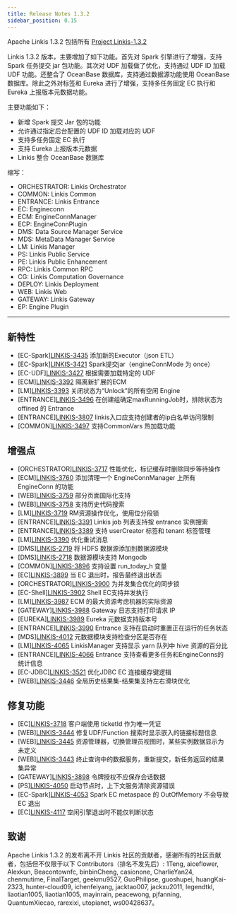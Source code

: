 ```yaml
---
title: Release Notes 1.3.2
sidebar_position: 0.15
---
```


Apache Linkis 1.3.2 包括所有 [Project Linkis-1.3.2](https://github.com/apache/linkis/projects/24)

Linkis 1.3.2 版本，主要增加了如下功能。首先对 Spark 引擎进行了增强，支持 Spark 任务提交 jar 包功能。其次对 UDF 加载做了优化，支持通过 UDF ID 加载 UDF 功能。还整合了 OceanBase 数据库，支持通过数据源功能使用 OceanBase 数据库。除此之外对标签和 Eureka 进行了增强，支持多任务固定 EC 执行和 Eureka 上报版本元数据功能。

主要功能如下：

- 新增 Spark 提交 Jar 包的功能
- 允许通过指定后台配置的 UDF ID 加载对应的 UDF
- 支持多任务固定 EC 执行
- 支持 Eureka 上报版本元数据
- Linkis 整合 OceanBase 数据库

缩写：
- ORCHESTRATOR: Linkis Orchestrator
- COMMON: Linkis Common
- ENTRANCE: Linkis Entrance
- EC: Engineconn
- ECM: EngineConnManager
- ECP: EngineConnPlugin
- DMS: Data Source Manager Service
- MDS: MetaData Manager Service
- LM: Linkis Manager
- PS: Linkis Public Service
- PE: Linkis Public Enhancement
- RPC: Linkis Common RPC
- CG: Linkis Computation Governance
- DEPLOY: Linkis Deployment
- WEB: Linkis Web
- GATEWAY: Linkis Gateway
- EP: Engine Plugin

---

## 新特性
- \[EC-Spark][LINKIS-3435](https://github.com/apache/linkis/issues/3435)  添加新的Executor（json ETL）
- \[EC-Spark][LINKIS-3421](https://github.com/apache/linkis/issues/3421)  Spark提交jar（engineConnMode 为 once）
- \[EC-UDF][LINKIS-3427](https://github.com/apache/linkis/issues/3427)  根据需要加载特定的 UDF
- \[ECM][LINKIS-3392](https://github.com/apache/linkis/issues/3392)  隔离新扩展的ECM
- \[LM][LINKIS-3393](https://github.com/apache/linkis/issues/3393)  关闭状态为“Unlock”的所有空闲 Engine
- \[ENTRANCE][LINKIS-3496](https://github.com/apache/linkis/issues/3496) 在创建组确定maxRunningJob时，排除状态为 offined 的 Entrance
- \[ENTRANCE][LINKIS-3807](https://github.com/apache/linkis/issues/3807)  linkis入口应支持创建者的ip白名单访问限制
- \[COMMON][LINKIS-3497](https://github.com/apache/linkis/issues/3497)  支持CommonVars 热加载功能


## 增强点
- \[ORCHESTRATOR][LINKIS-3717](https://github.com/apache/linkis/issues/3717)  性能优化，标记缓存时删除同步等待操作
- \[ECM][LINKIS-3760](https://github.com/apache/linkis/issues/3760)  添加清理一个 EngineConnManager 上所有 EngineConn 的功能
- \[WEB][LINKIS-3759](https://github.com/apache/linkis/issues/3759)  部分页面国际化支持
- \[WEB][LINKIS-3758](https://github.com/apache/linkis/issues/3758) 支持历史代码搜索
- \[LM][LINKIS-3719](https://github.com/apache/linkis/issues/3719)  RM资源操作优化，使用位分段锁
- \[ENTRANCE][LINKIS-3391](https://github.com/apache/linkis/issues/3391) Linkis job 列表支持按 entrance 实例搜索
- \[ENTRANCE][LINKIS-3389](https://github.com/apache/linkis/issues/3389)  支持 userCreator 标签和 tenant 标签管理
- \[LM][LINKIS-3390](https://github.com/apache/linkis/issues/3390)  优化重试消息
- \[DMS][LINKIS-2719](https://github.com/apache/linkis/issues/2719)  将 HDFS 数据源添加到数据源模块
- \[DMS][LINKIS-2718](https://github.com/apache/linkis/issues/2718) 数据源模块支持 Mongodb
- \[COMMON][LINKIS-3896](https://github.com/apache/linkis/issues/3896) 支持设置 run_today_h 变量
- \[EC][LINKIS-3899](https://github.com/apache/linkis/issues/3899)  当 EC 退出时，报告最终退出状态
- \[ORCHESTRATOR][LINKIS-3900](https://github.com/apache/linkis/issues/3900) 为并发集合优化的同步锁
- \[EC-Shell][LINKIS-3902](https://github.com/apache/linkis/issues/3902)  Shell EC支持并发执行
- \[LM][LINKIS-3987](https://github.com/apache/linkis/issues/3987)  ECM 的最大资源考虑机器的实际资源
- \[GATEWAY][LINKIS-3988](https://github.com/apache/linkis/issues/3988)  Gateway 日志支持打印请求 IP
- \[EUREKA][LINKIS-3989](https://github.com/apache/linkis/issues/3989)  Eureka 元数据支持版本号
- \[ENTRANCE][LINKIS-3990](https://github.com/apache/linkis/issues/3990)  Entrance 支持在启动时重置正在运行的任务状态
- \[MDS][LINKIS-4012](https://github.com/apache/linkis/issues/4012)  元数据模块支持检查分区是否存在
- \[LM][LINKIS-4065](https://github.com/apache/linkis/issues/4065)  LinkisManager 支持显示 yarn 队列中 hive 资源的百分比
- \[ENTRANCE][LINKIS-4066](https://github.com/apache/linkis/issues/4066)  Entrance 支持查看更多任务和EngineConns的统计信息
- \[EC-JDBC][LINKIS-3521](https://github.com/apache/linkis/issues/3521)  优化JDBC EC 连接缓存键逻辑
- \[WEB][LINKIS-3446](https://github.com/apache/linkis/issues/3446)  全局历史结果集-结果集支持左右滑块优化

## 修复功能
- \[EC][LINKIS-3718](https://github.com/apache/linkis/issues/3718)  客户端使用 ticketId 作为唯一凭证
- \[WEB][LINKIS-3444](https://github.com/apache/linkis/issues/3444)  修复UDF/Function 搜索时显示嵌入的链接标题信息
- \[WEB][LINKIS-3445](https://github.com/apache/linkis/issues/3445)  资源管理器，切换管理员视图时，某些实例数据显示为未定义
- \[WEB][LINKIS-3443](https://github.com/apache/linkis/issues/3443)  终止查询中的数据服务，重新提交，新任务返回的结果集异常
- \[GATEWAY][LINKIS-3898](https://github.com/apache/linkis/issues/3898) 令牌授权不应保存会话数据
- \[PS][LINKIS-4050](https://github.com/apache/linkis/issues/4050)  启动节点时，上下文服务清除资源错误
- \[EC-Spark][LINKIS-4053](https://github.com/apache/linkis/issues/4053)  Spark EC metaspace 的 OutOfMemory 不会导致 EC 退出
- \[EC][LINKIS-4117](https://github.com/apache/linkis/issues/4117)  空闲引擎退出时不能仅判断状态


## 致谢
Apache Linkis 1.3.2 的发布离不开 Linkis 社区的贡献者，感谢所有的社区贡献者，包括但不仅限于以下 Contributors（排名不发先后）:
1Teng, aiceflower, Alexkun, Beacontownfc, binbinCheng, casionone, CharlieYan24, chenmutime, FinalTarget, geekmu9527, GuoPhilipse, guoshupei, huangKai-2323, hunter-cloud09, ichenfeiyang, jacktao007, jackxu2011, legendtkl, liaotian1005, liaotian1005, mayinrain, peacewong, pjfanning, QuantumXiecao, rarexixi, utopianet, ws00428637。